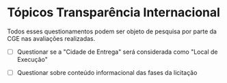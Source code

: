 # Tópicos Transparência Internacional

Todos esses questionamentos podem ser objeto de pesquisa por parte da CGE nas avaliações realizadas.

* [ ] Questionar se a "Cidade de Entrega" será considerada como "Local de Execução"

* [ ] Questionar sobre conteúdo informacional das fases da licitação